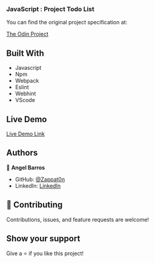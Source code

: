 [](https://img.shields.io/badge/Microverse-blueviolet)


### JavaScript :  Project Todo List

You can find the original project specification at: 

[The Odin Project](https://www.theodinproject.com/courses/javascript/lessons/todo-list)

## Built With

- Javascript
- Npm
- Webpack
- Eslint
- Webhint
- VScode

## Live Demo 

[Live Demo Link]()

## Authors

👤 **Angel Barros**

- GitHub: [@Zappat0n](https://github.com/Zappat0n)
- LinkedIn: [LinkedIn](https://www.linkedin.com/in/angel-luis-barros-pazos-8889011b5/)

## 🤝 Contributing

Contributions, issues, and feature requests are welcome!

## Show your support

Give a ⭐️ if you like this project!

